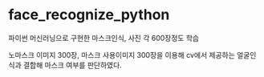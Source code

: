 # face_recognize_python
파이썬 머신러닝으로 구현한 마스크인식, 사진 각 600장정도 학습

노마스크 이미지 300장, 마스크 사용이미지 300장을 이용해 cv에서 제공하는 얼굴인식과 결합해 마스크 여부를 판단하였다.
